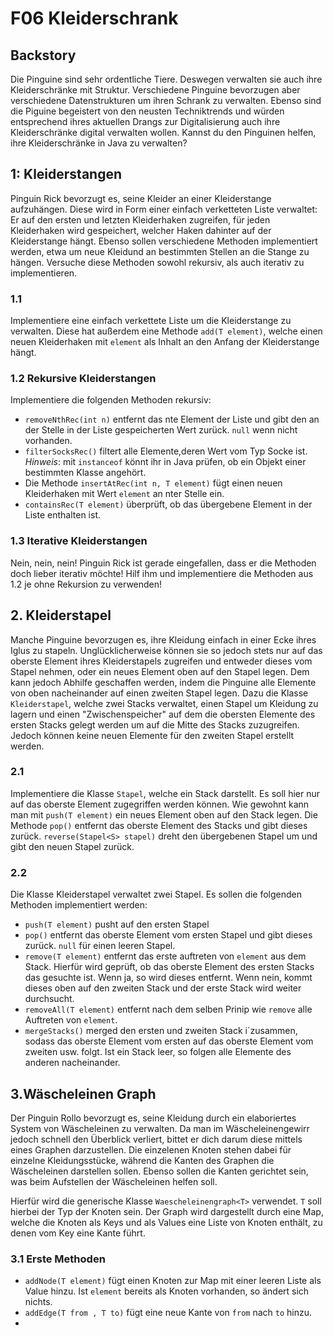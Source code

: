 # F06 Kleiderschrank
## Backstory 
Die Pinguine sind sehr ordentliche Tiere.
Deswegen verwalten sie auch ihre Kleiderschränke mit Struktur.
Verschiedene Pinguine bevorzugen aber verschiedene Datenstrukturen um ihren Schrank zu verwalten.
Ebenso sind die Piguine begeistert von den neusten Techniktrends und würden entsprechend ihres aktuellen Drangs zur 
Digitalisierung auch ihre Kleiderschränke digital verwalten wollen.
Kannst du den Pinguinen helfen, ihre Kleiderschränke in Java zu verwalten?

## 1: Kleiderstangen

Pinguin Rick bevorzugt es, seine Kleider an einer Kleiderstange aufzuhängen.
Diese wird in Form einer einfach verketteten Liste verwaltet:
Er auf den ersten und letzten Kleiderhaken zugreifen, für jeden Kleiderhaken wird gespeichert, welcher Haken dahinter 
auf der Kleiderstange hängt.
Ebenso sollen verschiedene Methoden implementiert werden, etwa um neue Kleidund an bestimmten Stellen an die Stange zu hängen.
Versuche diese Methoden sowohl rekursiv, als auch iterativ zu implementieren.

### 1.1 
Implementiere eine einfach verkettete Liste um die Kleiderstange zu verwalten.
Diese hat außerdem eine Methode ```add(T element)```, welche einen neuen Kleiderhaken mit ```element``` als Inhalt an den Anfang der Kleiderstange hängt.

### 1.2 Rekursive Kleiderstangen
Implementiere die folgenden Methoden rekursiv:
- ```removeNthRec(int n)``` entfernt das nte Element der Liste und gibt den an der Stelle in der Liste gespeicherten Wert zurück.
```null``` wenn nicht vorhanden.
- ```filterSocksRec()``` filtert alle Elemente,deren Wert vom Typ Socke ist. *Hinweis*: mit ```instanceof``` könnt ihr 
in Java prüfen, ob ein Objekt einer bestimmten Klasse angehört.
- Die Methode ```insertAtRec(int n, T element)``` fügt einen neuen Kleiderhaken mit Wert ```element```
an nter Stelle ein.
- ```containsRec(T element)``` überprüft, ob das übergebene Element in der Liste enthalten ist.

### 1.3 Iterative Kleiderstangen
Nein, nein, nein! Pinguin Rick ist gerade eingefallen, dass er die Methoden doch lieber iterativ möchte! Hilf ihm und 
implementiere die Methoden aus 1.2 je ohne Rekursion zu verwenden! 

## 2. Kleiderstapel

Manche Pinguine bevorzugen es, ihre Kleidung einfach in einer Ecke ihres Iglus zu stapeln.
Unglücklicherweise können sie so jedoch stets nur auf das oberste Element ihres Kleiderstapels zugreifen und entweder 
dieses vom Stapel nehmen, oder ein neues Element oben auf den Stapel legen.
Dem kann jedoch Abhilfe geschaffen werden, indem die Pinguine alle Elemente von oben nacheinander auf einen zweiten Stapel
legen. Dazu die Klasse ```Kleiderstapel```, welche zwei Stacks verwaltet, einen Stapel um Kleidung zu lagern und einen
"Zwischenspeicher" auf dem die obersten Elemente des ersten Stacks gelegt werden um auf die Mitte des Stacks zuzugreifen.
Jedoch können keine neuen Elemente für den zweiten Stapel erstellt werden.

### 2.1
Implementiere die Klasse ```Stapel```, welche ein Stack darstellt. Es soll hier nur auf das oberste Element zugegriffen 
werden können. Wie gewohnt kann man mit ```push(T element)``` ein neues Element oben auf den Stack legen. Die Methode 
```pop()``` entfernt das oberste Element des Stacks und gibt dieses zurück. ```reverse(Stapel<S> stapel)``` dreht den 
übergebenen Stapel um und gibt den neuen Stapel zurück.

### 2.2 
Die Klasse Kleiderstapel verwaltet zwei Stapel.
Es sollen die folgenden Methoden implementiert werden:
- ```push(T element)``` pusht auf den ersten Stapel
- ```pop()``` entfernt das oberste Element vom ersten Stapel und gibt dieses zurück. ```null``` für einen leeren Stapel.
- ```remove(T element)``` entfernt das erste auftreten von ```element``` aus dem Stack. Hierfür wird geprüft, ob das oberste
Element des ersten Stacks das gesuchte ist. Wenn ja, so wird dieses entfernt. Wenn nein, kommt dieses oben auf den zweiten Stack 
und der erste Stack wird weiter durchsucht.
- ```removeAll(T element)``` entfernt nach dem selben Prinip wie ```remove``` alle Auftreten von ```element```.
- ```mergeStacks()``` merged den ersten und zweiten Stack i´zusammen, sodass das oberste Element vom ersten auf das oberste
Element vom zweiten usw. folgt. Ist ein Stack leer, so folgen alle Elemente des anderen nacheinander.



## 3.Wäscheleinen Graph

Der Pinguin Rollo bevorzugt es, seine Kleidung durch ein elaboriertes System von Wäscheleinen zu verwalten.
Da man im Wäscheleinengewirr jedoch schnell den Überblick verliert, bittet er dich darum diese mittels eines Graphen 
darzustellen. Die einzelenen Knoten stehen dabei für einzelne Kleidungsstücke, während die Kanten des Graphen die Wäscheleinen 
darstellen sollen. Ebenso sollen die Kanten gerichtet sein, was beim Aufstellen der Wäscheleinen helfen soll.

Hierfür wird die generische Klasse ```Waescheleinengraph<T>``` verwendet. ```T``` soll hierbei der Typ der Knoten sein.
Der Graph wird dargestellt durch eine Map, welche die Knoten als Keys und als Values eine Liste von Knoten enthält, zu
denen vom Key eine Kante führt.

### 3.1 Erste Methoden
- ```addNode(T element)``` fügt einen Knoten zur Map mit einer leeren Liste als Value hinzu. Ist ```element``` bereits als 
Knoten vorhanden, so ändert sich nichts.
- ```addEdge(T from , T to)``` fügt eine neue Kante von ```from``` nach ```to``` hinzu.
- 
